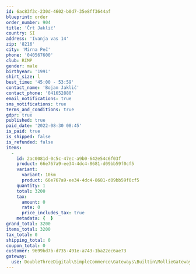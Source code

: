 ```yaml
---
id: 6ac83f3c-230d-4602-b0d7-35e8ff3644af
blueprint: order
order_number: 904
title: 'Črt Jaklič'
country: SI
address: 'Ivanja vas 14'
zip: '8216'
city: 'Mirna Peč'
phone: '040567600'
club: RIMP
gender: male
birthyear: '1991'
shirt_size: l
best_time: '45:00 - 53:59'
contact_name: 'Bojan Jaklič'
contact_phone: '041652880'
email_notifications: true
sms_notifications: true
terms_and_conditions: true
gdpr: true
published: true
paid_date: '2022-08-30 08:45'
is_paid: true
is_shipped: false
is_refunded: false
items:
  -
    id: 2ac0081d-0c5c-47ec-a9b0-642e54c6f03f
    product: 66e767a9-ee34-4dc4-8681-d09bb59f0cf5
    variant:
      variant: 10km
      product: 66e767a9-ee34-4dc4-8681-d09bb59f0cf5
    quantity: 1
    total: 3200
    tax:
      amount: 0
      rate: 0
      price_includes_tax: true
    metadata: {  }
grand_total: 3200
items_total: 3200
tax_total: 0
shipping_total: 0
coupon_total: 0
customer: 9699bd7b-d735-491e-a743-1ba22ec6ae73
gateway:
  use: DoubleThreeDigital\SimpleCommerce\Gateways\Builtin\MollieGateway
---
```

